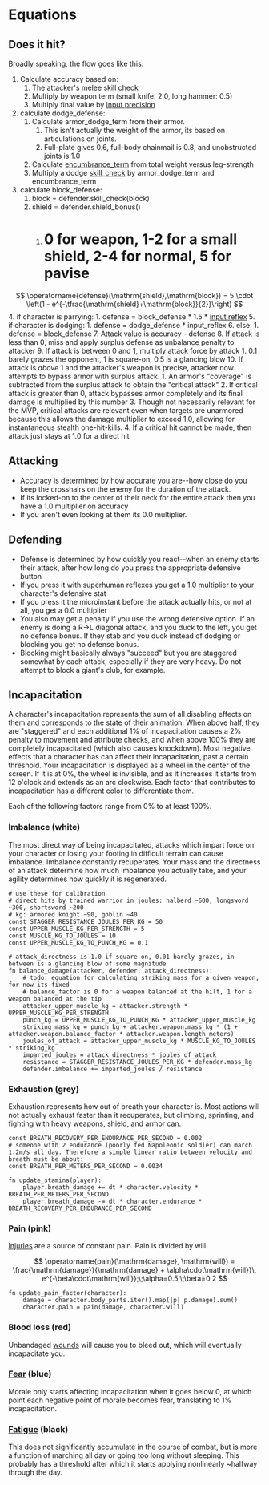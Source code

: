 # Equations
## Does it hit?
Broadly speaking, the flow goes like this:
1. Calculate accuracy based on:
	1. The attacker's melee [skill check](Skills)
	2. Multiply by weapon term (small knife: 2.0, long hammer: 0.5)
	3. Multiply final value by [input precision](Controls.md)
2. calculate dodge_defense:
	1. Calculate armor_dodge_term from their armor.
		1. This isn't actually the weight of the armor, its based on articulations on joints.
		2. Full-plate gives 0.6, full-body chainmail is 0.8, and unobstructed joints is 1.0
	2. Calculate [encumbrance_term](Encumbrance.md) from total weight versus leg-strength
	3. Multiply a dodge [skill_check](Stats.md) by armor_dodge_term and encumbrance_term
3. calculate block_defense:
	1. block = defender.skill_check(block)
	2. shield = defender.shield_bonus()
		1. # 0 for weapon, 1-2 for a small shield, 2-4 for normal, 5 for pavise
$$
\operatorname{defense}(\mathrm{shield},\mathrm{block}) = 5 \cdot \left(1 - e^{-\tfrac{\mathrm{shield}+\mathrm{block}}{2}}\right)
$$
4. if character is parrying:
	1. defense = block_defense * 1.5 * [input reflex](Controls.md)
5. if character is dodging:
	1. defense = dodge_defense * input_reflex
6. else:
	1. defense = block_defense
7. Attack value is accuracy - defense
8. If attack is less than 0, miss and apply surplus defense as unbalance penalty to attacker
9. If attack is between 0 and 1, multiply attack force by attack
	1. 0.1 barely grazes the opponent, 1 is square-on, 0.5 is a glancing blow
10. If attack is *above* 1 and the attacker's weapon is precise, attacker now attempts to bypass armor with surplus attack.
	1. An armor's "coverage" is subtracted from the surplus attack to obtain the "critical attack"
	2. If critical attack is greater than 0, attack bypasses armor completely and its final damage is multiplied by this number
	3. Though not necessarily relevant for the MVP, critical attacks are relevant even when targets are unarmored because this allows the damage multiplier to exceed 1.0, allowing for instantaneous stealth one-hit-kills.
	4. If a critical hit cannot be made, then attack just stays at 1.0 for a direct hit
## Attacking
* Accuracy is determined by how accurate you are--how close do you keep the crosshairs on the enemy for the duration of the attack.
* If its locked-on to the center of their neck for the entire attack then you have a 1.0 multiplier on accuracy
* If you aren't even looking at them its 0.0 multiplier.
## Defending
* Defense is determined by how quickly you react--when an enemy starts their attack, after how long do you press the appropriate defensive button
* If you press it with superhuman reflexes you get a 1.0 multiplier to your character's defensive stat
* If you press it the microinstant before the attack actually hits, or not at all, you get a 0.0 multiplier
* You also may get a penalty if you use the wrong defensive option. If an enemy is doing a R->L diagonal attack, and you duck to the left, you get no defense bonus. If they stab and you duck instead of dodging or blocking you get no defense bonus.
* Blocking might basically always "succeed" but you are staggered somewhat by each attack, especially if they are very heavy. Do not attempt to block a giant's club, for example.
## Incapacitation
A character's incapacitation represents the sum of all disabling effects on them and corresponds to the state of their animation. When above half, they are "staggered" and each additional 1% of incapacitation causes a 2% penalty to movement and attribute checks, and when above 100% they are completely incapacitated (which also causes knockdown). Most negative effects that a character has can affect their incapacitation, past a certain threshold. Your incapacitation is displayed as a wheel in the center of the screen. If it is at 0%, the wheel is invisible, and as it increases it starts from 12 o'clock and extends as an arc clockwise. Each factor that contributes to incapacitation has a different color to differentiate them.

Each of the following factors range from 0% to at least 100%.
### Imbalance (white)
The most direct way of being incapacitated, attacks which impart force on your character or losing your footing in difficult terrain can cause imbalance. Imbalance constantly recuperates. Your mass and the directness of an attack determine how much imbalance you actually take, and your agility determines how quickly it is regenerated.
```
# use these for calibration
# direct hits by trained warrior in joules: halberd ~600, longsword ~300, shortsword ~200
# kg: armored knight ~90, goblin ~40
const STAGGER_RESISTANCE_JOULES_PER_KG = 50
const UPPER_MUSCLE_KG_PER_STRENGTH = 5
const MUSCLE_KG_TO_JOULES = 10
const UPPER_MUSCLE_KG_TO_PUNCH_KG = 0.1

# attack_directness is 1.0 if square-on, 0.01 barely grazes, in-between is a glancing blow of some magnitude
fn balance_damage(attacker, defender, attack_directness):
	# todo: equation for calculating striking mass for a given weapon, for now its fixed
	# balance_factor is 0 for a weapon balanced at the hilt, 1 for a weapon balanced at the tip
	attacker_upper_muscle_kg = attacker.strength * UPPER_MUSCLE_KG_PER_STRENGTH
	punch_kg = UPPER_MUSCLE_KG_TO_PUNCH_KG * attacker_upper_muscle_kg
	striking_mass_kg = punch_kg + attacker.weapon.mass_kg * (1 + attacker.weapon.balance_factor * attacker.weapon.length_meters)
	joules_of_attack = attacker_upper_muscle_kg * MUSCLE_KG_TO_JOULES * striking_kg
	imparted_joules = attack_directness * joules_of_attack
	resistance = STAGGER_RESISTANCE_JOULES_PER_KG * defender.mass_kg
	defender.imbalance += imparted_joules / resistance
```
### Exhaustion (grey)
Exhaustion represents how out of breath your character is. Most actions will not actually exhaust faster than it recuperates, but climbing, sprinting, and fighting with heavy weapons, shield, and armor can.
```
const BREATH_RECOVERY_PER_ENDURANCE_PER_SECOND = 0.002
# someone with 2 endurance (poorly fed Napoleonic soldier) can march 1.2m/s all day. Therefore a simple linear ratio between velocity and breath must be about:
const BREATH_PER_METERS_PER_SECOND = 0.0034
 
fn update_stamina(player):
	player.breath_damage += dt * character.velocity * BREATH_PER_METERS_PER_SECOND
	player.breath_damage -= dt * character.endurance * BREATH_RECOVERY_PER_ENDURANCE_PER_SECOND 
```
### Pain (pink)
[Injuries](Health.md) are a source of constant pain. Pain is divided by will. 

$$
\operatorname{pain}(\mathrm{damage}, \mathrm{will}) = \frac{\mathrm{damage}}{\mathrm{damage} + \alpha\cdot\mathrm{will}}\, e^{-\beta\cdot\mathrm{will}};\;\alpha=0.5;\;\beta=0.2
$$

```
fn update_pain_factor(character):
	damage = character.body_parts.iter().map(|p| p.damage).sum()
	character.pain = pain(damage, character.will)
```
### Blood loss (red)
Unbandaged [wounds](Health.md) will cause you to bleed out, which will eventually incapacitate you.
### [Fear](Morale.md) (blue)
Morale only starts affecting incapacitation when it goes below 0, at which point each negative point of morale becomes fear, translating to 1% incapacitation.
### [Fatigue](Energy.md) (black)
This does not significantly accumulate in the course of combat, but is more a function of marching all day or going too long without sleeping. This probably has a threshold after which it starts applying nonlinearly ~halfway through the day.